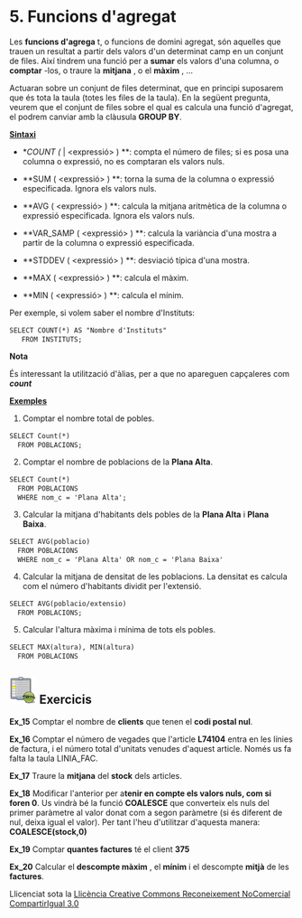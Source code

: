 # 5\. Funcions d'agregat

Les **funcions d'agrega** t, o funcions de domini agregat, són aquelles que
trauen un resultat a partir dels valors d'un determinat camp en un conjunt de
files. Així tindrem una funció per a **sumar** els valors d'una columna, o
**comptar** -los, o traure la **mitjana** , o el **màxim** , ...

Actuaran sobre un conjunt de files determinat, que en principi suposarem que
és tota la taula (totes les files de la taula). En la següent pregunta, veurem
que el conjunt de files sobre el qual es calcula una funció d'agregat, el
podrem canviar amb la clàusula **GROUP BY**.

**<u>Sintaxi</u>**

  * **COUNT (* | <expressió> ) **: compta el número de files; si es posa una columna o expressió, no es comptaran els valors nuls.

  * **SUM ( <expressió> ) **: torna la suma de la columna o expressió especificada. Ignora els valors nuls.

  * **AVG ( <expressió> ) **: calcula la mitjana aritmètica de la columna o expressió especificada. Ignora els valors nuls.

  * **VAR_SAMP ( <expressió> ) **: calcula la variància d'una mostra a partir de la columna o expressió especificada.

  * **STDDEV ( <expressió> ) **: desviació típica d'una mostra.

  * **MAX ( <expressió> ) **: calcula el màxim.

  * **MIN ( <expressió> ) **: calcula el mínim.

Per exemple, si volem saber el nombre d'Instituts:
```
SELECT COUNT(*) AS "Nombre d'Instituts"  
   FROM INSTITUTS;
```
**Nota**

És interessant la utilització d'àlias, per a que no apareguen capçaleres com
_**count**_

**<u>Exemples</u>**

  1) Comptar el nombre total de pobles.
```
SELECT Count(*)  
  FROM POBLACIONS;
```
  2) Comptar el nombre de poblacions de la **Plana Alta**.
```
SELECT Count(*)  
  FROM POBLACIONS  
  WHERE nom_c = 'Plana Alta';
```
  3) Calcular la mitjana d'habitants dels pobles de la **Plana Alta** i **Plana Baixa**.
```
SELECT AVG(poblacio)  
  FROM POBLACIONS  
  WHERE nom_c = 'Plana Alta' OR nom_c = 'Plana Baixa'
```
  4) Calcular la mitjana de densitat de les poblacions. La densitat es calcula com el número d'habitants dividit per l'extensió.
```
SELECT AVG(poblacio/extensio)  
  FROM POBLACIONS;
```
  5) Calcular l'altura màxima i mínima de tots els pobles.
```
SELECT MAX(altura), MIN(altura)  
  FROM POBLACIONS
```

## ![](icon_activity.gif) Exercicis

**Ex_15** Comptar el nombre de **clients** que tenen el **codi postal nul**.

**Ex_16** Comptar el número de vegades que l'article **L74104** entra en les
línies de factura, i el número total d'unitats venudes d'aquest article. Només
us fa falta la taula LINIA_FAC.

**Ex_17** Traure la **mitjana** del **stock** dels articles.

**Ex_18** Modificar l'anterior per a**tenir en compte els valors nuls, com si
foren 0**. Us vindrà bé la funció **COALESCE** que converteix els nuls del
primer paràmetre al valor donat com a segon paràmetre (si és diferent de nul,
deixa igual el valor). Per tant l'heu d'utilitzar d'aquesta manera:
**COALESCE(stock,0)**

**Ex_19** Comptar **quantes factures** té el client **375**  

**Ex_20** Calcular el **descompte màxim** , el **mínim** i el descompte
**mitjà** de les **factures**.


Llicenciat sota la  [Llicència Creative Commons Reconeixement NoComercial
CompartirIgual 3.0](http://creativecommons.org/licenses/by-nc-sa/3.0/)

